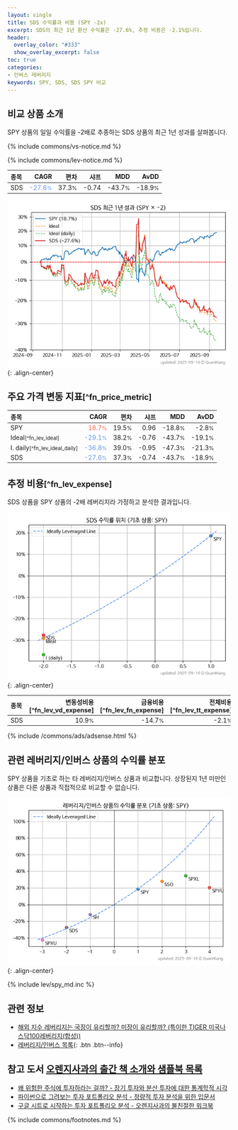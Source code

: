 ```yaml
---
layout: single
title: SDS 수익률과 비용 (SPY -2x)
excerpt: SDS의 최근 1년 환산 수익률은 -27.6%, 추정 비용은 -2.1%입니다.
header:
  overlay_color: "#333"
  show_overlay_excerpt: false
toc: true
categories:
- 인버스 레버리지
keywords: SPY, SDS, SDS SPY 비교
---
```


## 비교 상품 소개


SPY 상품의 일일 수익률을 -2배로 추종하는 SDS 상품의 최근 1년 성과를 살펴봅니다.





{% include commons/vs-notice.md %}

{% include commons/lev-notice.md %}

| **종목** | **CAGR** | **편차** | **샤프** | **MDD** | **AvDD** |
| :------------ | ------: | -----------: | -------: | ------: | -------: |
| SDS | <span style="color: cornflowerblue">-27.6<small>%</small></span> | 37.3<small>%</small> | -0.74 | -43.7<small>%</small> | -18.9<small>%</small> |

<!-- more -->


![SDS](/lev/images/sds.png){: .align-center}


## 주요 가격 변동 지표<small>[^fn_price_metric]</small>


| **종목** | **CAGR** | **편차** | **샤프** | **MDD** | **AvDD** |
| :------------ | ------: | -----------: | -------: | ------: | -------: |
| SPY | <span style="color: tomato">18.7<small>%</small></span> | 19.5<small>%</small> | 0.96 | -18.8<small>%</small> | -2.8<small>%</small> |
| Ideal<small>[^fn_lev_ideal]</small> | <span style="color: cornflowerblue">-29.1<small>%</small></span> | 38.2<small>%</small> | -0.76 | -43.7<small>%</small> | -19.1<small>%</small> |
| I. daily<small>[^fn_lev_ideal_daily]</small> | <span style="color: cornflowerblue">-36.8<small>%</small></span> | 39.0<small>%</small> | -0.95 | -47.3<small>%</small> | -21.3<small>%</small> |
| SDS | <span style="color: cornflowerblue">-27.6<small>%</small></span> | 37.3<small>%</small> | -0.74 | -43.7<small>%</small> | -18.9<small>%</small> |


## 추정 비용<small>[^fn_lev_expense]</small><a id="expense"></a>

SDS 상품을 SPY 상품의 -2배 레버리지라 가정하고 분석한 결과입니다.

![SDS](/lev/images/sds_ideal.png){: .align-center}

| **종목** | **변동성비용**[^fn_lev_vd_expense] | **금융비용**[^fn_lev_fn_expense] | **전체비용**[^fn_lev_tt_expense] |
| :------------ | ------: | -----------: | -------: |
| SDS | 10.9<small>%</small> | -14.7<small>%</small> | -2.1<small>%</small> |

{% include /commons/ads/adsense.html %}



## 관련 레버리지/인버스 상품의 수익률 분포

SPY 상품을 기초로 하는 타 레버리지/인버스 상품과 비교합니다. 상장된지 1년 미만인 상품은 다른 상품과 직접적으로 비교할 수 없습니다.

![SPY](/lev/images/spy_ideal.png){: .align-center}

{% include lev/spy_md.inc %}


## 관련 정보

- [해외 지수 레버리지는 국장이 유리할까? 미장이 유리할까? (특이한 TIGER 미국나스닥100레버리지(합성))](https://kongdori.tistory.com/195)
- [레버리지/인버스 목록](/lev/){: .btn .btn--info}


## 참고 도서 [오렌지사과의 출간 책 소개와 샘플북 목록](https://kongdori.tistory.com/691)

- [왜 위험한 주식에 투자하라는 걸까? - 장기 투자와 분산 투자에 대한 통계학적 시각](https://kongdori.tistory.com/421)
- [파이썬으로 그려보는 투자 포트폴리오 분석  - 정량적 투자 분석을 위한 입문서](https://kongdori.tistory.com/643)
- [구글 시트로 시작하는 투자 포트폴리오 분석 - 오렌지사과의 불친절한 워크북](https://kongdori.tistory.com/449)

{% include commons/footnotes.md %}